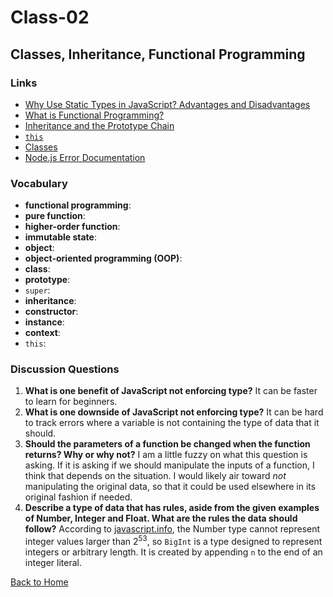 # Class-02
## Classes, Inheritance, Functional Programming


### Links
- [Why Use Static Types in JavaScript? Advantages and Disadvantages](https://www.freecodecamp.org/news/why-use-static-types-in-javascript-part-2-part-3-be699ee7be60/)
- [What is Functional Programming?](https://medium.com/javascript-scene/master-the-javascript-interview-what-is-functional-programming-7f218c68b3a0)
- [Inheritance and the Prototype Chain](https://developer.mozilla.org/en-US/docs/Web/JavaScript/Inheritance_and_the_prototype_chain)
- [`this`](https://developer.mozilla.org/en-US/docs/Web/JavaScript/Reference/Operators/this)
- [Classes](https://developer.mozilla.org/en-US/docs/Web/JavaScript/Reference/Classes)
- [Node.js Error Documentation](https://nodejs.org/dist/latest-v6.x/docs/api/errors.html)


### Vocabulary
- **functional programming**:
- **pure function**:
- **higher-order function**:
- **immutable state**:
- **object**:
- **object-oriented programming (OOP)**:
- **class**:
- **prototype**:
- `super`:
- **inheritance**:
- **constructor**:
- **instance**:
- **context**:
- `this`:


### Discussion Questions
1. **What is one benefit of JavaScript not enforcing type?** It can be faster to learn for beginners.
2. **What is one downside of JavaScript not enforcing type?** It can be hard to track errors where a variable is not containing the type of data that it should.
3. **Should the parameters of a function be changed when the function returns? Why or why not?** I am a little fuzzy on what this question is asking. If it is asking if we should manipulate the inputs of a function, I think that depends on the situation. I would likely air toward _not_ manipulating the original data, so that it could be used elsewhere in its original fashion if needed.
4. **Describe a type of data that has rules, aside from the given examples of Number, Integer and Float. What are the rules the data should follow?** According to [javascript.info](https://javascript.info/types), the Number type cannot represent integer values larger than 2<sup>53</sup>, so `BigInt` is a type designed to represent integers or arbitrary length. It is created by appending `n` to the end of an integer literal.


[Back to Home](README.md)